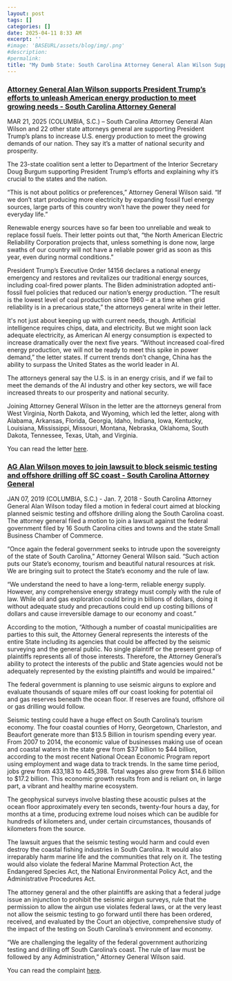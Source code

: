 ```yaml
---
layout: post
tags: []
categories: []
date: 2025-04-11 8:33 AM
excerpt: ''
#image: 'BASEURL/assets/blog/img/.png'
#description:
#permalink:
title: "My Dumb State: South Carolina Attorney General Alan Wilson Supports Oil Drilling, Except Off South Carolina’s Coast"
---
```



### [Attorney General Alan Wilson supports President Trump’s efforts to unleash American energy production to meet growing needs - South Carolina Attorney General](https://www.scag.gov/about-the-office/news/attorney-general-alan-wilson-supports-president-trump-s-efforts-to-unleash-american-energy-production-to-meet-growing-needs/)

MAR 21, 2025
(COLUMBIA, S.C.) – South Carolina Attorney General Alan Wilson and 22 other state attorneys general are supporting President Trump’s plans to increase U.S. energy production to meet the growing demands of our nation. They say it’s a matter of national security and prosperity.

The 23-state coalition sent a letter to Department of the Interior Secretary Doug Burgum supporting President Trump’s efforts and explaining why it’s crucial to the states and the nation.

“This is not about politics or preferences,” Attorney General Wilson said. “If we don’t start producing more electricity by expanding fossil fuel energy sources, large parts of this country won’t have the power they need for everyday life.”

Renewable energy sources have so far been too unreliable and weak to replace fossil fuels. Their letter points out that, “the North American Electric Reliability Corporation projects that, unless something is done now, large swaths of our country will not have a reliable power grid as soon as this year, even during normal conditions.”

President Trump’s Executive Order 14156 declares a national energy emergency and restores and revitalizes our traditional energy sources, including coal-fired power plants. The Biden administration adopted anti-fossil fuel policies that reduced our nation’s energy production. “The result is the lowest level of coal production since 1960 – at a time when grid reliability is in a precarious state,” the attorneys general write in their letter.

It's not just about keeping up with current needs, though. Artificial intelligence requires chips, data, and electricity. But we might soon lack adequate electricity, as American AI energy consumption is expected to increase dramatically over the next five years. “Without increased coal-fired energy production, we will not be ready to meet this spike in power demand,” the letter states. If current trends don’t change, China has the ability to surpass the United States as the world leader in AI.

The attorneys general say the U.S. is in an energy crisis, and if we fail to meet the demands of the AI industry and other key sectors, we will face increased threats to our prosperity and national security.

Joining Attorney General Wilson in the letter are the attorneys general from West Virginia, North Dakota, and Wyoming, which led the letter, along with Alabama, Arkansas, Florida, Georgia, Idaho, Indiana, Iowa, Kentucky, Louisiana, Mississippi, Missouri, Montana, Nebraska, Oklahoma, South Dakota, Tennessee, Texas, Utah, and Virginia.

You can read the letter [here](https://www.scag.gov/media/0hzptshp/letter-to-secretary-re-coal-fired-energy.pdf).

### [AG Alan Wilson moves to join lawsuit to block seismic testing and offshore drilling off SC coast - South Carolina Attorney General](https://www.scag.gov/about-the-office/news/ag-alan-wilson-moves-to-join-lawsuit-to-block-seismic-testing-and-offshore-drilling-off-sc-coast/)
JAN 07, 2019
(COLUMBIA, S.C.) - Jan. 7, 2018 - South Carolina Attorney General Alan Wilson today filed a motion in federal court aimed at blocking planned seismic testing and offshore drilling along the South Carolina coast. The attorney general filed a motion to join a lawsuit against the federal government filed by 16 South Carolina cities and towns and the state Small Business Chamber of Commerce.

“Once again the federal government seeks to intrude upon the sovereignty of the state of South Carolina,” Attorney General Wilson said. “Such action puts our State’s economy, tourism and beautiful natural resources at risk. We are bringing suit to protect the State’s economy and the rule of law.

“We understand the need to have a long-term, reliable energy supply. However, any comprehensive energy strategy must comply with the rule of law. While oil and gas exploration could bring in billions of dollars, doing it without adequate study and precautions could end up costing billions of dollars and cause irreversible damage to our economy and coast.”

According to the motion, “Although a number of coastal municipalities are parties to this suit, the Attorney General represents the interests of the entire State including its agencies that could be affected by the seismic surveying and the general public. No single plaintiff or the present group of plaintiffs represents all of those interests. Therefore, the Attorney General’s ability to protect the interests of the public and State agencies would not be adequately represented by the existing plaintiffs and would be impaired.”

The federal government is planning to use seismic airguns to explore and evaluate thousands of square miles off our coast looking for potential oil and gas reserves beneath the ocean floor. If reserves are found, offshore oil or gas drilling would follow.

Seismic testing could have a huge effect on South Carolina’s tourism economy. The four coastal counties of Horry, Georgetown, Charleston, and Beaufort generate more than $13.5 Billion in tourism spending every year. From 2007 to 2014, the economic value of businesses making use of ocean and coastal waters in the state grew from $37 billion to $44 billion, according to the most recent National Ocean Economic Program report using employment and wage data to track trends. In the same time period, jobs grew from 433,183 to 445,398. Total wages also grew from $14.6 billion to $17.2 billion. This economic growth results from and is reliant on, in large part, a vibrant and healthy marine ecosystem.

The geophysical surveys involve blasting these acoustic pulses at the ocean floor approximately every ten seconds, twenty-four hours a day, for months at a time, producing extreme loud noises which can be audible for hundreds of kilometers and, under certain circumstances, thousands of kilometers from the source.

The lawsuit argues that the seismic testing would harm and could even destroy the coastal fishing industries in South Carolina. It would also irreparably harm marine life and the communities that rely on it. The testing would also violate the federal Marine Mammal Protection Act, the Endangered Species Act, the National Environmental Policy Act, and the Administrative Procedures Act.

The attorney general and the other plaintiffs are asking that a federal judge issue an injunction to prohibit the seismic airgun surveys, rule that the permission to allow the airgun use violates federal laws, or at the very least not allow the seismic testing to go forward until there has been ordered, received, and evaluated by the Court an objective, comprehensive study of the impact of the testing on South Carolina’s environment and economy.

“We are challenging the legality of the federal government authorizing testing and drilling off South Carolina’s coast. The rule of law must be followed by any Administration,” Attorney General Wilson said.

You can read the complaint [here](https://www.scag.gov/wp-content/uploads/2019/01/01864879.pdf).


